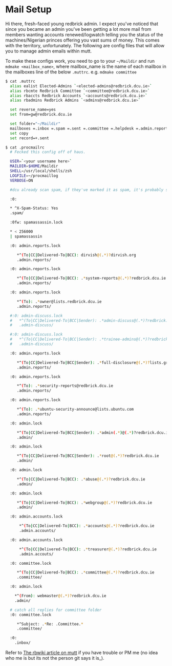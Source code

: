 # Mail Setup

Hi there, fresh-faced young redbrick admin. I expect you've noticed that since
you became an admin you've been getting a lot more mail from members wanting
accounts renewed/logwatch telling you the status of the machines/Nigerian
princes offering you vast sums of money. This comes with the territory,
unfortunately. The following are config files that will allow you to manage
admin emails within mutt.

To make these configs work, you need to go to your `~/Maildir` and run
`mdmake <mailbox_name>`, where mailbox_name is the name of each mailbox in the
mailboxes line of the below `.muttrc`. e.g. `mdmake committee`

```bash
$ cat .muttrc
  alias ealist Elected-Admins `<elected-admins@redbrick.dcu.ie>`
  alias rbcmte Redbrick Committee `<committee@redbrick.dcu.ie>`
  alias rbaccts Redbrick Accounts `<accounts@redbrick.dcu.ie>`
  alias rbadmins Redbrick Admins `<admins@redbrick.dcu.ie>`

  set reverse_name=yes
  set from=gw@redbrick.dcu.ie

  set folder="~/Maildir"
  mailboxes =.inbox =.spam =.sent =.committee =.helpdesk =.admin.reports =.admin
  set copy
  set record=+.sent
```

```bash
$ cat .procmailrc
  # Fecked this config off of haus.

  USER=`<your username here>`
  MAILDIR=$HOME/Maildir
  SHELL=/usr/local/shells/zsh
  LOGFILE=~/procmaillog
  VERBOSE=ON

  #dcu already scan spam, if they've marked it as spam, it's probably spam.

  :0:

  * ^X-Spam-Status: Yes
  .spam/

  :0fw: spamassassin.lock

  * < 256000
  | spamassassin

  :0: admin.reports.lock

     *^(To|CC|Delivered-To|BCC): dirvish@(.*)?dirvish.org
     .admin.reports/

  :0: admin.reports.lock

     *^(To|CC|Delivered-To|BCC): .*system-reports@(.*)?redbrick.dcu.ie
     .admin.reports/

  :0: admin.reports.lock

     *^(To): .*owner@lists.redbrick.dcu.ie
     .admin.reports/

  #:0: admin-discuss.lock
  #   *^(To|CC|Delivered-To|BCC|Sender): .*admin-discuss@(.*)?redbrick.dcu.ie
  #   .admin-discuss/

  #:0: admin-discuss.lock
  #   *^(To|CC|Delivered-To|BCC|Sender): .*trainee-admins@(.*)?redbrick.dcu.ie
  #   .admin-discuss/

  :0: admin.reports.lock

     *^(To|CC|Delivered-To|BCC|Sender): .*full-disclosure@(.*)?lists.grok.org.uk
     .admin.reports/

  :0: admin.reports.lock

     *^(To): .*security-reports@redbrick.dcu.ie
     .admin.reports/

  :0: admin.reports.lock

     *^(To): .*ubuntu-security-announce@lists.ubuntu.com
     .admin.reports/

  :0: admin.lock

     *^(To|CC|Delivered-To|BCC|Sender): .*admin(.*)@(.*)?redbrick.dcu.ie
     .admin/

  :0: admin.lock

     *^(To|CC|Delivered-To|BCC|Sender): .*root@(.*)?redbrick.dcu.ie
     .admin/

  :0: admin.lock

     *^(To|CC|Delivered-To|BCC): .*abuse@(.*)?redbrick.dcu.ie
     .admin/

  :0: admin.lock

     *^(To|CC|Delivered-To|BCC): .*webgroup@(.*)?redbrick.dcu.ie
     .admin/

  :0: admin.accounts.lock

      *^(To|CC|Delivered-To|BCC): .*accounts@(.*)?redbrick.dcu.ie
      .admin.accounts/

  :0: admin.accounts.lock

      *^(To|CC|Delivered-To|BCC): .*treasurer@(.*)?redbrick.dcu.ie
      .admin.accouts/

  :0: committee.lock

     *^(To|CC|Delivered-To|BCC): .*committee@(.*)?redbrick.dcu.ie
     .committee/

  :0: admin.lock

    *^(From): webmaster@(.*)?redbrick.dcu.ie
    .admin/

  # catch all replies for committee folder
  :0: committee.lock

     *^Subject: .*Re: .Committee.*
     .committee/

  :0:
    .inbox/
```

Refer to [The rbwiki article on mutt](http://wiki.redbrick.dcu.ie/mw/Mutt) if
you have trouble or PM me (no idea who me is but its not the person git says it
is\_).
